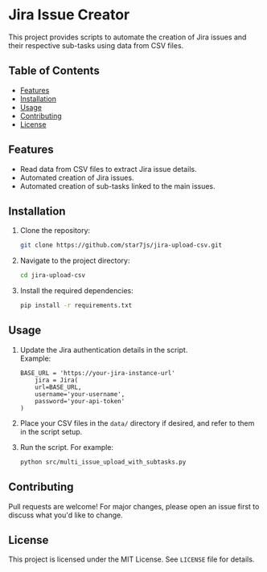 # Jira Issue Creator

This project provides scripts to automate the creation of Jira issues and their respective sub-tasks using data from CSV
files.

## Table of Contents

- [Features](#features)
- [Installation](#installation)
- [Usage](#usage)
- [Contributing](#contributing)
- [License](#license)

## Features

- Read data from CSV files to extract Jira issue details.
- Automated creation of Jira issues.
- Automated creation of sub-tasks linked to the main issues.

## Installation

1. Clone the repository:
   ```bash
   git clone https://github.com/star7js/jira-upload-csv.git

2. Navigate to the project directory:
   ```bash
   cd jira-upload-csv

3. Install the required dependencies:
   ``` bash
   pip install -r requirements.txt

## Usage

1. Update the Jira authentication details in the script.  
   Example:
   
   ```
   BASE_URL = 'https://your-jira-instance-url'
       jira = Jira(
       url=BASE_URL,
       username='your-username',
       password='your-api-token'
   )
   ```
   
3. Place your CSV files in the `data/` directory if desired, and refer to them in the script setup.
4. Run the script. For example:
   ```bash
   python src/multi_issue_upload_with_subtasks.py
   
## Contributing

Pull requests are welcome! For major changes, please open an issue first to discuss what you'd like to change.

## License

This project is licensed under the MIT License. See `LICENSE` file for details.
